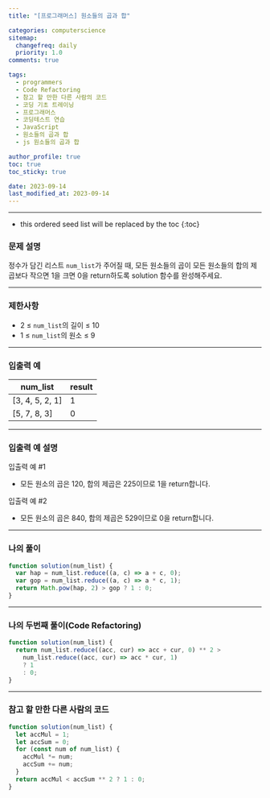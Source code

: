 ```yaml
---
title: "[프로그래머스] 원소들의 곱과 합"

categories: computerscience
sitemap:
  changefreq: daily
  priority: 1.0
comments: true

tags:
  - programmers
  - Code Refactoring
  - 참고 할 만한 다른 사람의 코드
  - 코딩 기초 트레이닝
  - 프로그래머스
  - 코딩테스트 연습
  - JavaScript
  - 원소들의 곱과 합
  - js 원소들의 곱과 합

author_profile: true
toc: true
toc_sticky: true

date: 2023-09-14
last_modified_at: 2023-09-14
---
```


---

<!-- prettier-ignore -->
* this ordered seed list will be replaced by the toc 
{:toc}

### 문제 설명

정수가 담긴 리스트 `num_list`가 주어질 때, 모든 원소들의 곱이 모든 원소들의 합의 제곱보다 작으면 1을 크면 0을 return하도록 solution 함수를 완성해주세요.

---

### 제한사항

- 2 ≤ `num_list`의 길이 ≤ 10
- 1 ≤ `num_list`의 원소 ≤ 9

---

### 입출력 예

| num_list        | result |
| --------------- | ------ |
| [3, 4, 5, 2, 1] | 1      |
| [5, 7, 8, 3]    | 0      |

---

### 입출력 예 설명

입출력 예 #1

- 모든 원소의 곱은 120, 합의 제곱은 225이므로 1을 return합니다.

입출력 예 #2

- 모든 원소의 곱은 840, 합의 제곱은 529이므로 0을 return합니다.

---

### 나의 풀이

```jsx
function solution(num_list) {
  var hap = num_list.reduce((a, c) => a + c, 0);
  var gop = num_list.reduce((a, c) => a * c, 1);
  return Math.pow(hap, 2) > gop ? 1 : 0;
}
```

---

### 나의 두번째 풀이(Code Refactoring)

```jsx
function solution(num_list) {
  return num_list.reduce((acc, cur) => acc + cur, 0) ** 2 >
    num_list.reduce((acc, cur) => acc * cur, 1)
    ? 1
    : 0;
}
```

---

### 참고 할 만한 다른 사람의 코드

```jsx
function solution(num_list) {
  let accMul = 1;
  let accSum = 0;
  for (const num of num_list) {
    accMul *= num;
    accSum += num;
  }
  return accMul < accSum ** 2 ? 1 : 0;
}
```
